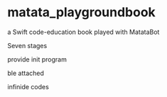 # matata_playgroundbook
a Swift code-education book played with MatataBot 

Seven stages

provide init program

ble attached

infinide codes
